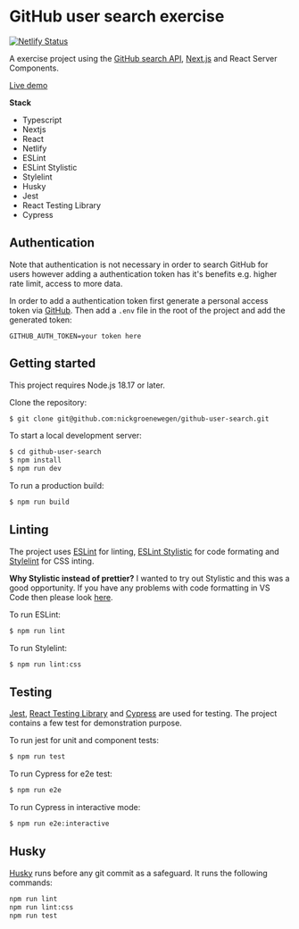 # GitHub user search exercise
[![Netlify Status](https://api.netlify.com/api/v1/badges/a7b5cbe0-d4c7-43d7-be5b-5a2abe433d8f/deploy-status)](https://app.netlify.com/sites/harmonious-cobbler-f2ee26/deploys)

A exercise project using the [GitHub search API](https://docs.github.com/en/rest/search/search), [Next.js](https://nextjs.org/) and React Server Components.

[Live demo](https://harmonious-cobbler-f2ee26.netlify.app/)

**Stack**
- Typescript
- Nextjs
- React
- Netlify
- ESLint
- ESLint Stylistic
- Stylelint
- Husky
- Jest
- React Testing Library
- Cypress

## Authentication
Note that authentication is not necessary in order to search GitHub for users however adding a authentication token has it's benefits e.g. higher rate limit, access to more data.

In order to add a authentication token first generate a personal access token via [GitHub](https://docs.github.com/en/authentication/keeping-your-account-and-data-secure/managing-your-personal-access-tokens#creating-a-personal-access-token-classic). Then add a `.env` file in the root of the project and add the generated token:

```
GITHUB_AUTH_TOKEN=your token here
```

## Getting started
This project requires Node.js 18.17 or later.

Clone the repository:
```sh
$ git clone git@github.com:nickgroenewegen/github-user-search.git
```
To start a local development server:
```sh
$ cd github-user-search
$ npm install
$ npm run dev
```
To run a production build:
```sh
$ npm run build
```

## Linting
The project uses [ESLint](https://eslint.org/) for linting, [ESLint Stylistic](https://eslint.style/) for code formating and [Stylelint](https://stylelint.io/) for CSS inting.

**Why Stylistic instead of prettier?**
I wanted to try out Stylistic and this was a good opportunity. If you have any problems with code formatting in VS Code then please look [here](https://eslint.style/guide/faq#how-to-auto-format-on-save).

To run ESLint:
```sh
$ npm run lint
```

To run Stylelint:
```sh
$ npm run lint:css
```

## Testing
[Jest](https://jestjs.io/), [React Testing Library](https://testing-library.com/docs/react-testing-library/intro/) and [Cypress](https://docs.cypress.io/guides/overview/why-cypress) are used for testing. The project contains a few test for demonstration purpose.

To run jest for unit and component tests:
```sh
$ npm run test
```

To run Cypress for e2e test:
```sh
$ npm run e2e
```

To run Cypress in interactive mode:
```sh
$ npm run e2e:interactive
```

## Husky
[Husky](https://typicode.github.io/husky/) runs before any git commit as a safeguard. It runs the following commands:
```sh
npm run lint
npm run lint:css
npm run test
```